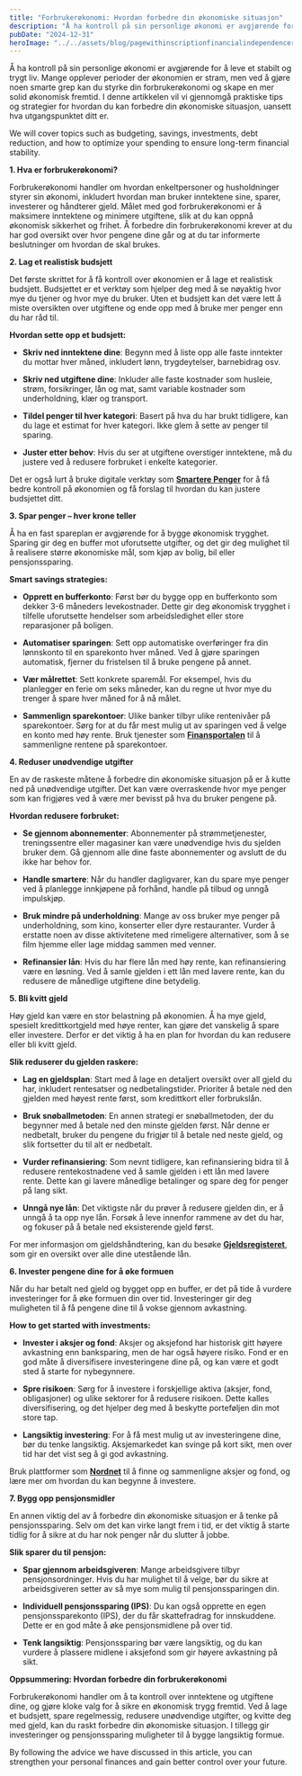 ```yaml
---
title: "Forbrukerøkonomi: Hvordan forbedre din økonomiske situasjon"
description: "Å ha kontroll på sin personlige økonomi er avgjørende for å leve et stabilt og trygt liv. Mange opplever perioder der økonomien er stram, men ved å gjøre noen smarte grep kan du styrke din forbrukerøkonomi og skape en mer solid økonomisk fremtid. I denne artikkelen vil vi gjennomgå praktiske tips og strategier for hvordan &#8230; Read more"
pubDate: "2024-12-31"
heroImage: "../../assets/blog/pagewithinscriptionfinancialindependenceretireearl.jpg"
---
```


Å ha kontroll på sin personlige økonomi er avgjørende for å leve et stabilt og trygt liv. Mange opplever perioder der økonomien er stram, men ved å gjøre noen smarte grep kan du styrke din forbrukerøkonomi og skape en mer solid økonomisk fremtid. I denne artikkelen vil vi gjennomgå praktiske tips og strategier for hvordan du kan forbedre din økonomiske situasjon, uansett hva utgangspunktet ditt er.

We will cover topics such as budgeting, savings, investments, debt reduction, and how to optimize your spending to ensure long-term financial stability.

**1. Hva er forbrukerøkonomi?**

Forbrukerøkonomi handler om hvordan enkeltpersoner og husholdninger styrer sin økonomi, inkludert hvordan man bruker inntektene sine, sparer, investerer og håndterer gjeld. Målet med god forbrukerøkonomi er å maksimere inntektene og minimere utgiftene, slik at du kan oppnå økonomisk sikkerhet og frihet. Å forbedre din forbrukerøkonomi krever at du har god oversikt over hvor pengene dine går og at du tar informerte beslutninger om hvordan de skal brukes.

**2. Lag et realistisk budsjett**

Det første skrittet for å få kontroll over økonomien er å lage et realistisk budsjett. Budsjettet er et verktøy som hjelper deg med å se nøyaktig hvor mye du tjener og hvor mye du bruker. Uten et budsjett kan det være lett å miste oversikten over utgiftene og ende opp med å bruke mer penger enn du har råd til.

**Hvordan sette opp et budsjett:**

- **Skriv ned inntektene dine**: Begynn med å liste opp alle faste inntekter du mottar hver måned, inkludert lønn, trygdeytelser, barnebidrag osv.

- **Skriv ned utgiftene dine**: Inkluder alle faste kostnader som husleie, strøm, forsikringer, lån og mat, samt variable kostnader som underholdning, klær og transport.

- **Tildel penger til hver kategori**: Basert på hva du har brukt tidligere, kan du lage et estimat for hver kategori. Ikke glem å sette av penger til sparing.

- **Juster etter behov**: Hvis du ser at utgiftene overstiger inntektene, må du justere ved å redusere forbruket i enkelte kategorier.

Det er også lurt å bruke digitale verktøy som **[Smartere Penger](https://www.smartepenger.no)** for å få bedre kontroll på økonomien og få forslag til hvordan du kan justere budsjettet ditt.

**3. Spar penger – hver krone teller**

Å ha en fast spareplan er avgjørende for å bygge økonomisk trygghet. Sparing gir deg en buffer mot uforutsette utgifter, og det gir deg mulighet til å realisere større økonomiske mål, som kjøp av bolig, bil eller pensjonssparing.

**Smart savings strategies:**

- **Opprett en bufferkonto**: Først bør du bygge opp en bufferkonto som dekker 3-6 måneders levekostnader. Dette gir deg økonomisk trygghet i tilfelle uforutsette hendelser som arbeidsledighet eller store reparasjoner på boligen.

- **Automatiser sparingen**: Sett opp automatiske overføringer fra din lønnskonto til en sparekonto hver måned. Ved å gjøre sparingen automatisk, fjerner du fristelsen til å bruke pengene på annet.

- **Vær målrettet**: Sett konkrete sparemål. For eksempel, hvis du planlegger en ferie om seks måneder, kan du regne ut hvor mye du trenger å spare hver måned for å nå målet.

- **Sammenlign sparekontoer**: Ulike banker tilbyr ulike rentenivåer på sparekontoer. Sørg for at du får mest mulig ut av sparingen ved å velge en konto med høy rente. Bruk tjenester som **[Finansportalen](https://www.finansportalen.no)** til å sammenligne rentene på sparekontoer.

**4. Reduser unødvendige utgifter**

En av de raskeste måtene å forbedre din økonomiske situasjon på er å kutte ned på unødvendige utgifter. Det kan være overraskende hvor mye penger som kan frigjøres ved å være mer bevisst på hva du bruker pengene på.

**Hvordan redusere forbruket:**

- **Se gjennom abonnementer**: Abonnementer på strømmetjenester, treningssentre eller magasiner kan være unødvendige hvis du sjelden bruker dem. Gå gjennom alle dine faste abonnementer og avslutt de du ikke har behov for.

- **Handle smartere**: Når du handler dagligvarer, kan du spare mye penger ved å planlegge innkjøpene på forhånd, handle på tilbud og unngå impulskjøp.

- **Bruk mindre på underholdning**: Mange av oss bruker mye penger på underholdning, som kino, konserter eller dyre restauranter. Vurder å erstatte noen av disse aktivitetene med rimeligere alternativer, som å se film hjemme eller lage middag sammen med venner.

- **Refinansier lån**: Hvis du har flere lån med høy rente, kan refinansiering være en løsning. Ved å samle gjelden i ett lån med lavere rente, kan du redusere de månedlige utgiftene dine betydelig.

**5. Bli kvitt gjeld**

Høy gjeld kan være en stor belastning på økonomien. Å ha mye gjeld, spesielt kredittkortgjeld med høye renter, kan gjøre det vanskelig å spare eller investere. Derfor er det viktig å ha en plan for hvordan du kan redusere eller bli kvitt gjeld.

**Slik reduserer du gjelden raskere:**

- **Lag en gjeldsplan**: Start med å lage en detaljert oversikt over all gjeld du har, inkludert rentesatser og nedbetalingstider. Prioriter å betale ned den gjelden med høyest rente først, som kredittkort eller forbrukslån.

- **Bruk snøballmetoden**: En annen strategi er snøballmetoden, der du begynner med å betale ned den minste gjelden først. Når denne er nedbetalt, bruker du pengene du frigjør til å betale ned neste gjeld, og slik fortsetter du til alt er nedbetalt.

- **Vurder refinansiering**: Som nevnt tidligere, kan refinansiering bidra til å redusere rentekostnadene ved å samle gjelden i ett lån med lavere rente. Dette kan gi lavere månedlige betalinger og spare deg for penger på lang sikt.

- **Unngå nye lån**: Det viktigste når du prøver å redusere gjelden din, er å unngå å ta opp nye lån. Forsøk å leve innenfor rammene av det du har, og fokuser på å betale ned eksisterende gjeld først.

For mer informasjon om gjeldshåndtering, kan du besøke **[Gjeldsregisteret](https://www.gjeldsregisteret.com)**, som gir en oversikt over alle dine utestående lån.

**6. Invester pengene dine for å øke formuen**

Når du har betalt ned gjeld og bygget opp en buffer, er det på tide å vurdere investeringer for å øke formuen din over tid. Investeringer gir deg muligheten til å få pengene dine til å vokse gjennom avkastning.

**How to get started with investments:**

- **Invester i aksjer og fond**: Aksjer og aksjefond har historisk gitt høyere avkastning enn banksparing, men de har også høyere risiko. Fond er en god måte å diversifisere investeringene dine på, og kan være et godt sted å starte for nybegynnere.

- **Spre risikoen**: Sørg for å investere i forskjellige aktiva (aksjer, fond, obligasjoner) og ulike sektorer for å redusere risikoen. Dette kalles diversifisering, og det hjelper deg med å beskytte porteføljen din mot store tap.

- **Langsiktig investering**: For å få mest mulig ut av investeringene dine, bør du tenke langsiktig. Aksjemarkedet kan svinge på kort sikt, men over tid har det vist seg å gi god avkastning.

Bruk plattformer som **[Nordnet](https://www.nordnet.no)** til å finne og sammenligne aksjer og fond, og lære mer om hvordan du kan begynne å investere.

**7. Bygg opp pensjonsmidler**

En annen viktig del av å forbedre din økonomiske situasjon er å tenke på pensjonssparing. Selv om det kan virke langt frem i tid, er det viktig å starte tidlig for å sikre at du har nok penger når du slutter å jobbe.

**Slik sparer du til pensjon:**

- **Spar gjennom arbeidsgiveren**: Mange arbeidsgivere tilbyr pensjonsordninger. Hvis du har mulighet til å velge, bør du sikre at arbeidsgiveren setter av så mye som mulig til pensjonssparingen din.

- **Individuell pensjonssparing (IPS)**: Du kan også opprette en egen pensjonssparekonto (IPS), der du får skattefradrag for innskuddene. Dette er en god måte å øke pensjonsmidlene på over tid.

- **Tenk langsiktig**: Pensjonssparing bør være langsiktig, og du kan vurdere å plassere midlene i aksjefond som gir høyere avkastning på sikt.

**Oppsummering: Hvordan forbedre din forbrukerøkonomi**

Forbrukerøkonomi handler om å ta kontroll over inntektene og utgiftene dine, og gjøre kloke valg for å sikre en økonomisk trygg fremtid. Ved å lage et budsjett, spare regelmessig, redusere unødvendige utgifter, og kvitte deg med gjeld, kan du raskt forbedre din økonomiske situasjon. I tillegg gir investeringer og pensjonssparing muligheter til å bygge langsiktig formue.

By following the advice we have discussed in this article, you can strengthen your personal finances and gain better control over your future.